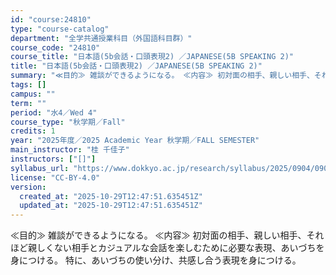 ```yaml
---
id: "course:24810"
type: "course-catalog"
department: "全学共通授業科目（外国語科目群）"
course_code: "24810"
course_title: "日本語(5b会話・口頭表現2) ／JAPANESE(5B SPEAKING 2)"
title: "日本語(5b会話・口頭表現2) ／JAPANESE(5B SPEAKING 2)"
summary: "≪目的≫ 雑談ができるようになる。 ≪内容≫ 初対面の相手、親しい相手、それほど親しくない相手とカジュアルな会話を楽しむために必要な表現、あいづちを身につける。 特に、あいづちの使い分け、共感し合う表現を身につける。"
tags: []
campus: ""
term: ""
period: "水4／Wed 4"
course_type: "秋学期／Fall"
credits: 1
year: "2025年度／2025 Academic Year 秋学期／FALL SEMESTER"
main_instructor: "桂 千佳子"
instructors: ["[]"]
syllabus_url: "https://www.dokkyo.ac.jp/research/syllabus/2025/0904/0904_24810_ja_JP.html"
license: "CC-BY-4.0"
version:
  created_at: "2025-10-29T12:47:51.635451Z"
  updated_at: "2025-10-29T12:47:51.635451Z"
---
```

≪目的≫ 雑談ができるようになる。 ≪内容≫ 初対面の相手、親しい相手、それほど親しくない相手とカジュアルな会話を楽しむために必要な表現、あいづちを身につける。 特に、あいづちの使い分け、共感し合う表現を身につける。
